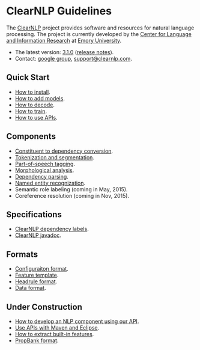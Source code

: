 # ClearNLP Guidelines

The [ClearNLP](https://github.com/clir/clearnlp) project provides software and resources for natural language processing.  The project is currently developed by the [Center for Language and Information Research](http://nlp.mathcs.emory.edu) at [Emory University](http://emory.edu).

* The latest version: [3.1.0](http://search.maven.org/#artifactdetails%7Cedu.emory.clir%7Cclearnlp%7C3.0.2%7Cjar) ([release notes](md/release/release_notes.md)).
* Contact: [google group](https://groups.google.com/forum/?fromgroups#!forum/clearnlp), [support@clearnlp.com](support@clearnlp.com).

## Quick Start

* [How to install](md/quick_start/installation.md).
* [How to add models](md/quick_start/models.md).
* [How to decode](md/quick_start/decode.md).
* [How to train](md/quick_start/train.md).
* [How to use APIs](https://github.com/clir/clearnlp-tutorial/blob/master/src/main/java/edu/emory/clir/clearnlp/tutorial/NLPDecodeTutorial.java).

## Components

* [Constituent to dependency conversion](md/components/dependency_conversion.md).
* [Tokenization and segmentation](md/components/tokenization.md).
* [Part-of-speech tagging](md/components/pos_tagging.md).
* [Morphological analysis](md/components/morphological_analysis.md).
* [Dependency parsing](md/components/dependency_parsing.md).
* [Named entity recognization](md/components/named_entity_recognition.md).
* Semantic role labeling (coming in May, 2015).
* Coreference resolution (coming in Nov, 2015).

## Specifications

* [ClearNLP dependency labels](md/dependency/dependency_guidelines.md).
* [ClearNLP javadoc](http://nlp.mathcs.emory.edu/clearnlp/javadoc/).

## Formats

* [Configuraiton format](md/formats/configuration_format.md).
* [Feature template](md/formats/feature_template.md).
* [Headrule format](md/formats/headrule_format.md).
* [Data format](md/formats/data_format.md).

## Under Construction

* [How to develop an NLP component using our API](md/api/develop_nlp_component.md).
* [Use APIs with Maven and Eclipse](md/api/using_apis.md).
* [How to extract built-in features](md/training/feature_extraction.md).
* [PropBank format](md/formats/propbank_format.md).